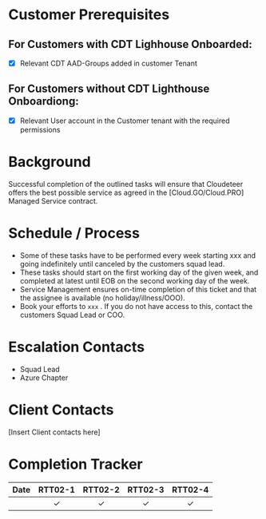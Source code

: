 # Customer Prerequisites

## For Customers with CDT Lighhouse Onboarded:
- [x] Relevant CDT AAD-Groups added in customer Tenant

## For Customers without CDT Lighthouse Onboardiong:
- [x] Relevant User account in the Customer tenant with the required permissions

# Background

Successful completion of the outlined tasks will ensure that Cloudeteer offers the best possible service as agreed in the [Cloud.GO/Cloud.PRO] Managed Service contract.

# Schedule / Process

* Some of these tasks have to be performed every week starting xxx and going indefinitely until canceled by the customers squad lead.
* These tasks should start on the first working day of the given week, and completed at latest until EOB on the second working day of the week.
* Service Management ensures on-time completion of this ticket and that the assignee is available (no holiday/illness/OOO).
* Book your efforts to `xxx` . If you do not have access to this, contact the customers Squad Lead or COO.

# Escalation Contacts

- Squad Lead
- Azure Chapter

# Client Contacts

[Insert Client contacts here]

# Completion Tracker

| Date | RTT02-1 | RTT02-2 | RTT02-3 | RTT02-4 |
|:----:|:-------:|:-------:|:-------:|:-------:|
|      | &check; | &check; | &check; | &check; |
